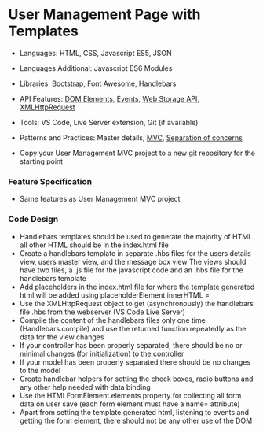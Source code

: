 
# User Management Page with Templates

* Languages: HTML, CSS, Javascript ES5, JSON
* Languages Additional: Javascript ES6 Modules
* Libraries: Bootstrap, Font Awesome, Handlebars
* API Features: [DOM Elements](http://redrockcodecamp.org/docs/Javascript/developer.mozilla.org/en-US/docs/Web/API/Document_Object_Model.html), [Events](http://redrockcodecamp.org/docs/JavaScript/developer.mozilla.org/en-US/docs/Web/Events.html), [Web Storage API](http://redrockcodecamp.org/docs/javascript/developer.mozilla.org/en-US/docs/Web/API/Web_Storage_API.html), [XMLHttpRequest](http://redrockcodecamp.org/docs/javascript/developer.mozilla.org/en-US/docs/Web/API/XMLHttpRequest.html)
* Tools: VS Code, Live Server extension, Git (if available)
* Patterns and Practices: Master details, [MVC](http://redrockcodecamp.org/wikipedia/model_view_controller.html), [Separation of concerns](http://redrockcodecamp.org/wikipedia/separation_of_concerns.html)

* Copy your User Management MVC project to a new git repository for the starting point

### Feature Specification

* Same features as User Management MVC project

### Code Design

* Handlebars templates should be used to generate the majority of HTML all other HTML should be in the index.html file
* Create a handlebars template in separate .hbs files for the users details view, users master view, and the message box view
    The views should have two files, a .js file for the javascript code and an .hbs file for the handlebars template
* Add placeholders in the index.html file for where the template generated html will be added using placeholderElement.innerHTML =
* Use the XMLHttpRequest object to get (asynchronously) the handlebars file .hbs from the webserver (VS Code Live Server)
* Compile the content of the handlebars files only one time (Handlebars.compile)
    and use the returned function repeatedly as the data for the view changes
* If your controller has been properly separated, there should be no or minimal changes (for initialization) to the controller
* If your model has been properly separated there should be no changes to the model
* Create handlebar helpers for setting the check boxes, radio buttons and any other help needed with data binding
* Use the HTMLFormElement.elements property for collecting all form data on user save (each form element must have a name= attribute)
* Apart from setting the template generated html, listening to events and getting the form element, there should not be any other use of the DOM